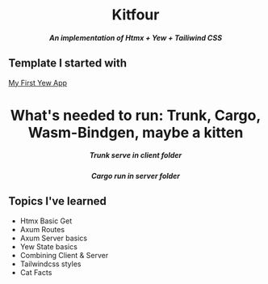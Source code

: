 <div align="center">
    <h1>Kitfour</h1>
    <h5>An implementation of Htmx + Yew + Tailiwind CSS </h5>
</div>

## Template I started with
[My First Yew App](https://github.com/wpcodevo/rust-yew-app/tree/master)

<div align="center">
    <h1>What's needed to run: Trunk, Cargo, Wasm-Bindgen, maybe a kitten</h1>
    <h5>Trunk serve in client folder</h5>
    <h5>Cargo run in server folder</h5>
</div>

## Topics I've learned
- Htmx Basic Get
- Axum Routes
- Axum Server basics
- Yew State basics
- Combining Client & Server
- Tailwindcss styles
- Cat Facts
